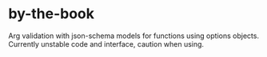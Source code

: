 # by-the-book
Arg validation with json-schema models for functions using options objects. Currently unstable code and interface, caution when using.
